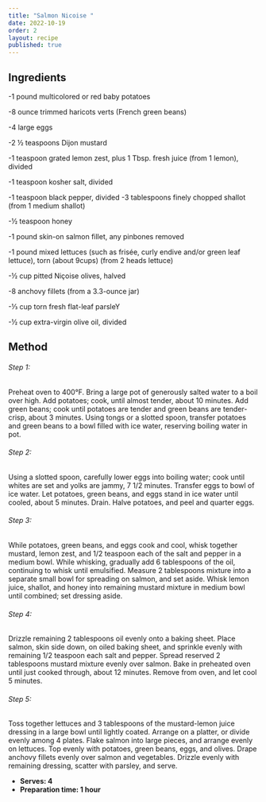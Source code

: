 ```yaml
---
title: "Salmon Nicoise "
date: 2022-10-19
order: 2
layout: recipe
published: true
---
```

## Ingredients

\-1 pound multicolored or red baby potatoes

\-8 ounce trimmed haricots verts (French green beans)

\-4 large eggs

\-2 ½ teaspoons Dijon mustard

\-1 teaspoon grated lemon zest, plus 1 Tbsp. fresh juice (from 1 lemon), divided

\-1 teaspoon kosher salt, divided

\-1 teaspoon black pepper, divided
-3 tablespoons finely chopped shallot (from 1 medium shallot)

\-½ teaspoon honey

\-1 pound skin-on salmon fillet, any pinbones removed

\-1 pound mixed lettuces (such as frisée, curly endive and/or green leaf lettuce), torn (about 9cups) (from 2 heads lettuce)

\-½ cup pitted Niçoise olives, halved

\-8 anchovy fillets (from a 3.3-ounce jar)

\-⅓ cup torn fresh flat-leaf parsleY

\-﻿½ cup extra-virgin olive oil, divided

## Method

###### S﻿tep 1:

Preheat oven to 400°F. Bring a large pot of generously salted water to a boil over high. Add potatoes; cook, until almost tender, about 10 minutes. Add green beans; cook until potatoes are tender and green beans are tender-crisp, about 3 minutes. Using tongs or a slotted spoon, transfer potatoes and green beans to a bowl filled with ice water, reserving boiling water in pot.

###### S﻿tep 2:

Using a slotted spoon, carefully lower eggs into boiling water; cook until whites are set and yolks are jammy, 7 1/2 minutes. Transfer eggs to bowl of ice water. Let potatoes, green beans, and eggs stand in ice water until cooled, about 5 minutes. Drain. Halve potatoes, and peel and quarter eggs.

###### S﻿tep 3:

While potatoes, green beans, and eggs cook and cool, whisk together mustard, lemon zest, and 1/2 teaspoon each of the salt and pepper in a medium bowl. While whisking, gradually add 6 tablespoons of the oil, continuing to whisk until emulsified. Measure 2 tablespoons mixture into a separate small bowl for spreading on salmon, and set aside. Whisk lemon juice, shallot, and honey into remaining mustard mixture in medium bowl until combined; set dressing aside.

###### S﻿tep 4:

Drizzle remaining 2 tablespoons oil evenly onto a baking sheet. Place salmon, skin side down, on oiled baking sheet, and sprinkle evenly with remaining 1/2 teaspoon each salt and pepper. Spread reserved 2 tablespoons mustard mixture evenly over salmon. Bake in preheated oven until just cooked through, about 12 minutes. Remove from oven, and let cool 5 minutes.

###### S﻿tep 5:

Toss together lettuces and 3 tablespoons of the mustard-lemon juice dressing in a large bowl until lightly coated. Arrange on a platter, or divide evenly among 4 plates. Flake salmon into large pieces, and arrange evenly on lettuces. Top evenly with potatoes, green beans, eggs, and olives. Drape anchovy fillets evenly over salmon and vegetables. Drizzle evenly with remaining dressing, scatter with parsley, and serve.

* **Serves: 4**
* **Preparation time: 1 hour**